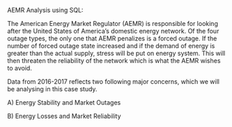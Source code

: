AEMR Analysis using SQL:

The American Energy Market Regulator (AEMR) is responsible for looking after the United States of America’s domestic energy network.
Of the four outage types, the only one that AEMR penalizes is a forced outage.
If the number of forced outage state increased and if the demand of energy is greater than the actual supply, stress will be put on energy system.
This will then threaten the reliability of the network which is what the AEMR wishes to avoid.

Data from 2016-2017 reflects two following major concerns, which we will be analysing in this case study.

A) Energy Stability and Market Outages

B) Energy Losses and Market Reliability
